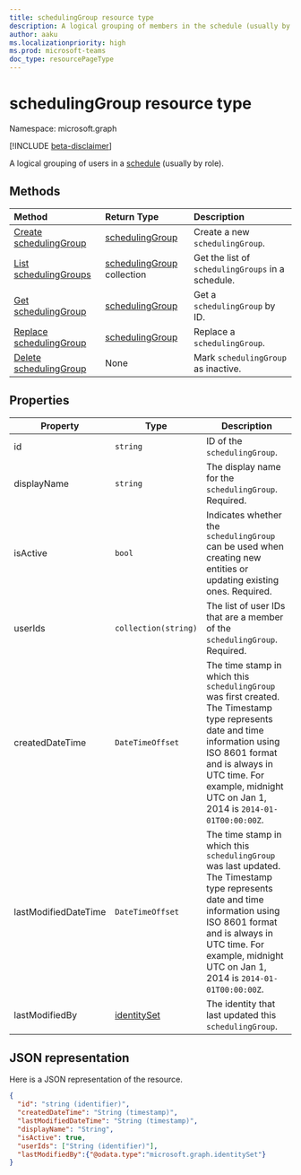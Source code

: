 ```yaml
---
title: schedulingGroup resource type
description: A logical grouping of members in the schedule (usually by role).
author: aaku
ms.localizationpriority: high
ms.prod: microsoft-teams
doc_type: resourcePageType
---
```


# schedulingGroup resource type

Namespace: microsoft.graph

[!INCLUDE [beta-disclaimer](../../includes/beta-disclaimer.md)]

A logical grouping of users in a [schedule](schedule.md) (usually by role).

## Methods

| Method                                                             | Return Type                                      | Description                                       |
| :----------------------------------------------------------------- | :----------------------------------------------- | :------------------------------------------------ |
| [Create schedulingGroup](../api/schedule-post-schedulinggroups.md) | [schedulingGroup](schedulinggroup.md)            | Create a new `schedulingGroup`.                   |
| [List schedulingGroups](../api/schedule-list-schedulinggroups.md)  | [schedulingGroup](schedulinggroup.md) collection | Get the list of `schedulingGroups` in a schedule. |
| [Get schedulingGroup](../api/schedulinggroup-get.md)               | [schedulingGroup](schedulinggroup.md)            | Get a `schedulingGroup` by ID.                    |
| [Replace schedulingGroup](../api/schedulinggroup-put.md)           | [schedulingGroup](schedulinggroup.md)            | Replace a `schedulingGroup`.                      |
| [Delete schedulingGroup](../api/schedulinggroup-delete.md)         | None                                             | Mark `schedulingGroup` as inactive.               |

## Properties

| Property             | Type                          | Description                                                                                                                                                                                                                                    |
| -------------------- | ----------------------------- | ---------------------------------------------------------------------------------------------------------------------------------------------------------------------------------------------------------------------------------------------- |
| id                   | `string`                      | ID of the `schedulingGroup`.                                                                                                                                                                                                                   |
| displayName          | `string`                      | The display name for the `schedulingGroup`. Required.                                                                                                                                                                                          |
| isActive             | `bool`                        | Indicates whether the `schedulingGroup` can be used when creating new entities or updating existing ones. Required.                                                                                                                            |
| userIds              | `collection(string)`          | The list of user IDs that are a member of the `schedulingGroup`. Required.                                                                                                                                                                     |
| createdDateTime      | `DateTimeOffset`              | The time stamp in which this `schedulingGroup` was first created. The Timestamp type represents date and time information using ISO 8601 format and is always in UTC time. For example, midnight UTC on Jan 1, 2014 is `2014-01-01T00:00:00Z`. |
| lastModifiedDateTime | `DateTimeOffset`              | The time stamp in which this `schedulingGroup` was last updated. The Timestamp type represents date and time information using ISO 8601 format and is always in UTC time. For example, midnight UTC on Jan 1, 2014 is `2014-01-01T00:00:00Z`.  |
| lastModifiedBy       | [identitySet](identityset.md) | The identity that last updated this `schedulingGroup`.                                                                                                                                                                                         |

## JSON representation

Here is a JSON representation of the resource.

<!-- {
  "blockType": "resource",
  "keyProperty": "id",
  "@odata.type": "microsoft.graph.schedulingGroup",
  "baseType": "microsoft.graph.changeTrackedEntity"
}-->

```json
{
  "id": "string (identifier)",
  "createdDateTime": "String (timestamp)",
  "lastModifiedDateTime": "String (timestamp)",
  "displayName": "String",
  "isActive": true,
  "userIds": ["String (identifier)"],
  "lastModifiedBy":{"@odata.type":"microsoft.graph.identitySet"}
}
```

<!-- uuid: 8fcb5dbc-d5aa-4681-8e31-b001d5168d79
2015-10-25 14:57:30 UTC -->

<!--
{
  "type": "#page.annotation",
  "description": "schedulingGroup resource",
  "keywords": "",
  "section": "documentation",
  "tocPath": "",
  "suppressions": []
}
-->
